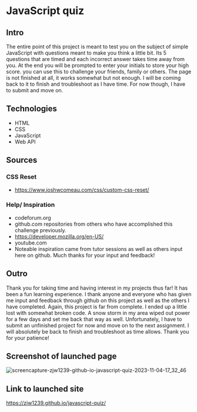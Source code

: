 # JavaScript quiz

## Intro

The entire point of this project is meant to test you on the subject of simple JavaScript with questions meant to make you think a little bit. Its 5 questions that are timed and each incorrect answer takes time away from you. At the end you will be prompted to enter your initials to store your high score. you can use this to challenge your friends, family or others. The page is not finished at all, it works somewhat but not enough. I will be coming back to it to finish and troubleshoot as I have time. For now though, I have to submit and move on.

## Technologies

- HTML
- CSS
- JavaScript
- Web API

## Sources

### CSS Reset

-  https://www.joshwcomeau.com/css/custom-css-reset/

### Help/ Inspiration

- codeforum.org
- github.com repositories from others who have accomplished this challenge previously.
- https://developer.mozilla.org/en-US/
- youtube.com
- Noteable inspiration came from tutor sessions as well as others input here on github. Much thanks for your input and feedback!

## Outro

Thank you for taking time and having interest in my projects thus far! It has been a fun learning experience. I thank anyone and everyone who has given me input and feedback through github on this project as well as the others I have completed. Again, this project is far from complete. I ended up a little lost with somewhat broken code. A snow storm in my area wiped out power for a few days and set me back that way as well. Unfortunately, I have to submit an unfinished project for now and move on to the next assignment. I will absolutely be back to finish and troubleshoot as time allows. Thank you for your patience!

## Screenshot of launched page

![screencapture-zjw1239-github-io-javascript-quiz-2023-11-04-17_32_46](https://github.com/zjw1239/javascript-quiz/assets/145623592/3c730dd5-a1f8-4e18-b2a6-d9a1857f2514)

## Link to launched site

https://zjw1239.github.io/javascript-quiz/
